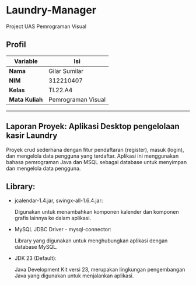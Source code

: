 # Laundry-Manager
Project UAS Pemrograman Visual

## Profil
| Variable | Isi |
| -------- | --- |
| **Nama** | Gilar Sumilar |
| **NIM** | 312210407 |
| **Kelas** | TI.22.A4 |
| **Mata Kuliah** | Pemrograman Visual|

---
## Laporan Proyek: Aplikasi Desktop pengelolaan kasir Laundry
Proyek crud sederhana dengan fitur pendaftaran (register), masuk (login), dan mengelola data pengguna yang terdaftar. Aplikasi ini menggunakan bahasa pemrograman Java dan MSQL sebagai database untuk menyimpan dan mengelola data pengguna.

## Library:

- jcalendar-1.4.jar, swingx-all-1.6.4.jar:
  
  Digunakan untuk menambahkan komponen kalender dan komponen grafis lainnya ke dalam aplikasi.
- MySQL JDBC Driver - mysql-connector:
  
  Library yang digunakan untuk menghubungkan aplikasi dengan database MySQL.
- JDK 23 (Default):
  
  Java Development Kit versi 23, merupakan lingkungan pengembangan Java yang digunakan untuk menjalankan aplikasi.
